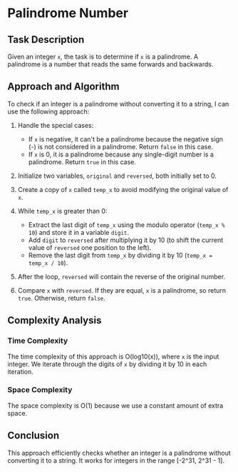 # Palindrome Number

## Task Description
Given an integer `x`, the task is to determine if `x` is a palindrome. A palindrome is a number that reads the same forwards and backwards.

## Approach and Algorithm
To check if an integer is a palindrome without converting it to a string, I can use the following approach:

1. Handle the special cases:
   - If `x` is negative, it can't be a palindrome because the negative sign (-) is not considered in a palindrome. Return `false` in this case.
   - If `x` is 0, it is a palindrome because any single-digit number is a palindrome. Return `true` in this case.

2. Initialize two variables, `original` and `reversed`, both initially set to 0.

3. Create a copy of `x` called `temp_x` to avoid modifying the original value of `x`.

4. While `temp_x` is greater than 0:
   - Extract the last digit of `temp_x` using the modulo operator (`temp_x % 10`) and store it in a variable `digit`.
   - Add `digit` to `reversed` after multiplying it by 10 (to shift the current value of `reversed` one position to the left).
   - Remove the last digit from `temp_x` by dividing it by 10 (`temp_x = temp_x / 10`).

5. After the loop, `reversed` will contain the reverse of the original number.

6. Compare `x` with `reversed`. If they are equal, `x` is a palindrome, so return `true`. Otherwise, return `false`.

## Complexity Analysis
### Time Complexity
The time complexity of this approach is O(log10(x)), where `x` is the input integer. We iterate through the digits of `x` by dividing it by 10 in each iteration.

### Space Complexity
The space complexity is O(1) because we use a constant amount of extra space.

## Conclusion
This approach efficiently checks whether an integer is a palindrome without converting it to a string. It works for integers in the range [-2^31, 2^31 - 1].
